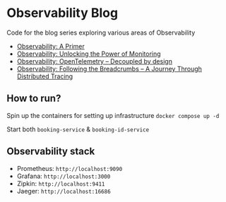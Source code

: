 # Observability Blog
Code for the blog series exploring various areas of Observability

 - [Observability: A Primer](https://distributed-computing-musings.com/2025/01/observability-a-primer/)
 - [Observability: Unlocking the Power of Monitoring](https://distributed-computing-musings.com/2025/01/observability-unlocking-the-power-of-monitoring/)
 - [Observability: OpenTelemetry – Decoupled by design](https://distributed-computing-musings.com/2025/02/observability-opentelemetry-decoupled-by-design/)
 - [Observability: Following the Breadcrumbs – A Journey Through Distributed Tracing](https://distributed-computing-musings.com/2025/02/observability-following-the-breadcrumbs-a-journey-through-distributed-tracing/)

## How to run?
Spin up the containers for setting up infrastructure
`docker compose up -d`

Start both `booking-service` & `booking-id-service`

## Observability stack
 - Prometheus: `http://localhost:9090`
 - Grafana: `http://localhost:3000`
 - Zipkin: `http://localhost:9411`
 - Jaeger: `http://localhost:16686`
